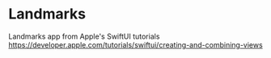 # Landmarks
Landmarks app from Apple's SwiftUI tutorials
https://developer.apple.com/tutorials/swiftui/creating-and-combining-views
